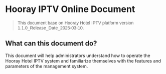 # Hooray IPTV Online Document

> <span style="font-family: Arial;"> This document base on Hooray Hotel IPTV platform version 1.1.0_Release_Date_2025-03-10. </span>



## What can this document do?

This document will help administrators understand how to operate the Hooray Hotel IPTV system and familiarize themselves with the features and parameters of the management system.
